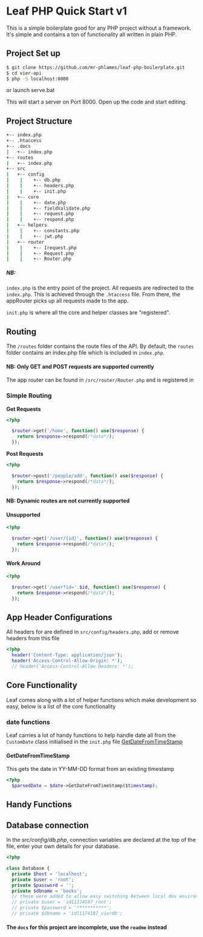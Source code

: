 # Leaf PHP Quick Start v1

This is a simple boilerplate good for any PHP project without a framework. It's simple and contains a ton of functionality all written in plain PHP.

## Project Set up

```bash
$ git clone https://github.com/mr-phlames/leaf-php-boilerplate.git
$ cd vier-api
$ php -S localhost:8000
```

or launch serve.bat

This will start a server on Port 8000. Open up the code and start editing.

## Project Structure
```bash
+-- index.php
+-- .htaccess
+-- .docs
|   +-- index.php
+-- routes
|   +-- index.php
+-- src
|   +-- config
|    |	  +-- db.php
|    |	  +-- headers.php
|    |	  +-- init.php
|   +-- core
|    |	  +-- date.php
|    |	  +-- fieldValidate.php
|    |	  +-- request.php
|    |	  +-- respond.php
|   +-- helpers
|    |	  +-- constants.php
|    |	  +-- jwt.php 
|   +-- router
|    |	  +-- Irequest.php
|    |	  +-- Request.php
|    |	  +-- Router.php
```

##### NB:
`index.php` is the entry point of the project. All requests are redirected to the `index.php`. This is achieved through the `.htaccess` file. From there, the appRouter picks up all requests made to the app. 

`init.php` is where all the core and helper classes are "registered".

## Routing

The `/routes` folder contains the route files of the API. By default, the `routes` folder contains an index.php file which is included in `index.php`.
#### NB: Only GET and POST requests are supported currently

The app router can be found in `/src/router/Router.php` and is registered in 

### Simple Routing
**Get Requests**
```php
<?php

  $router->get('/home', function() use($response) {
    return $response->respond(/*data*/);
  });
```

**Post Requests**
```php
<?php

  $router->post('/people/add', function() use($response) {
    return $response->respond(/*data*/);
  });
```
#### NB: Dynamic routes are not currently supported
#### Unsupported
```php
<?php

  $router->get('/user/{id}', function() use($response) {
    return $response->respond(/*data*/);
  });
```

#### Work Around
```php
<?php

  $router->get('/user?id='.$id, function() use($response) {
    return $response->respond(/*data*/);
  });
```


## App Header Configurations
All headers for are defined in `src/config/headers.php`, add or remove headers from this file
```php
<?php
  header('Content-Type: application/json');
  header('Access-Control-Allow-Origin: *');
  // header('Access-Control-Allow-Headers: *');
```


## Core Functionality
Leaf comes along with a lot of helper functions which make development so easy, below is a list of the core functionality

### date functions
Leaf carries a lot of handy functions to help handle date all from the `CustomDate` class initialised in the `init.php` file
[GetDateFromTimeStamp](#Getdatefromtimestamp)

#### GetDateFromTimeStamp
This gets the date in YY-MM-DD format from an existing timestamp
```php
<?php
  $parsedDate = $date->GetDateFromTimeStamp($timestamp);
```


## Handy Functions


## Database connection

In the _src/config/db.php_, connection variables are declared at the top of the file, enter your own details for your database.

```php
<?php

class Database {
  private $host = 'localhost';
  private $user = 'root';
  private $password = '';
  private $dbname = 'books';
  // these were added to allow easy switching between local dev environment and the hosting platform 
  // private $user = 'id11174187_root';
  // private $password = '***********';
  // private $dbname = 'id11174187_vierdb';
```

#### The `docs` for this project are incomplete, use the `readme` instead